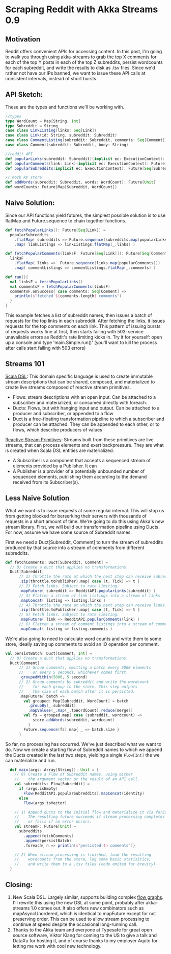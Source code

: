 Scraping Reddit with Akka Streams 0.9
=====================================

Motivation
----------
Reddit offers convenient APIs for accessing content. In this post, I'm going to walk you through using akka-streams to grab the top X comments for each of the top Y posts in each of the top Z subreddits, persist wordcounts for each subreddit, and write the results to disk as .tsv files. Since we'd rather not have our IPs banned, we want to issue these API calls at consistent intervals, instead of short bursts. 

API Sketch:
-----------

These are the types and functions we'll be working with.

```scala
//types
type WordCount = Map[String, Int] 
type Subreddit = String  
case class LinkListing(links: Seq[Link])
case class Link(id: String, subreddit: Subreddit)
case class CommentListing(subreddit: Subreddit, comments: Seq[Comment])
case class Comment(subreddit: Subreddit, body: String)

//reddit API
def popularLinks(subreddit: Subreddit)(implicit ec: ExecutionContext): Future[LinkListing]
def popularComments(link: Link)(implicit ec: ExecutionContext): Future[CommentListing]
def popularSubreddits(implicit ec: ExecutionContext): Future[Seq[Subreddit]]

// mock KV store
def addWords(subreddit: Subreddit, words: WordCount): Future[Unit]
def wordCounts: Future[Map[Subreddit, WordCount]]
```

Naive Solution:
--------------

Since our API functions yield futures, the simplest possible solution is to use flatMap and Future.sequence to chain together functions.

```scala
def fetchPopularLinks(): Future[Seq[Link]] = 
  popularSubreddits
    .flatMap( subreddits => Future.sequence(subreddits.map(popularLinks)) )
    .map( linkListings => linkListings.flatMap(_.links) )

def fetchPopularComments(linksF: Future[Seq[Link]]): Future[Seq[Comment]] = 
  linksF
    .flatMap( links =>  Future.sequence(links.map(popularComments)))
    .map( commentListings => commentListings.flatMap(_.comments) )

def run(){
  val linksF = fetchPopularLinks()
  val commentsF = fetchPopularComments(linksF)
  commentsF.onSuccess{ case comments: Seq[Comment] => 
    println(s"fetched ${comments.length} comments")
  }
}
```

This example fetches a list of subreddit names, then issues a batch of requests for the top links in each subreddit. After fetching the links, it issues requests for the top comments on each link. This pattern of issuing bursts of requests works fine at first, then starts failing with 503: service unavailable errors as Reddit's rate limiting kicks in. Try it for yourself: open up a console and type 'main.Simple.run()' (you'll want to kill the process after calls start failing with 503 errors)


Streams 101
-----------

[Scala DSL](http://doc.akka.io/api/akka-stream-and-http-experimental/0.9/index.html#akka.stream.scaladsl.package): This domain specific language is used to create immutable stream descriptions that can be shared, composed, and materialized to create live streams composed of reactive stream primitives.
- Flows: stream descriptions with an open input. Can be attached to a subscriber and materialized, or consumed directly with foreach.
- Ducts: Flows, but with hanging input and output. Can be attached to a producer and subscriber, or appended to a flow
- Duct is a free-floating transformation pipeline to which a subscriber and producer can be attached. They can be appended to each other, or to flows, which describe producers of values

[Reactive Stream Primitives](https://github.com/reactive-streams/reactive-streams): Streams built from these primitives are live streams, that can process elements and exert backpressure. They are what is created when Scala DSL entities are materialized.
- A Subscriber is a component that accepts a sequenced stream of elements provided by a Publisher. It can 
- A Publisher is a provider of a potentially unbounded number of sequenced elements, publishing them according to the demand received from its Subscriber(s).


Less Naive Solution
-------------------

What we want is to issue requests at some regular interval. This will stop us from getting blocked for berserking their servers with thousands of requests in a short amount of time. We're going to do this using Akka's new stream library. First, we will build our transformation pipeline using Ducts. For now, assume we have some source of Subreddit names.
    

First we need a Duct[Subreddit, Comment] to turn the stream of subreddits produced by that source into a stream of comments from different subreddits. 

```scala
def fetchComments: Duct[Subreddit, Comment] = 
  // 0) Create a duct that applies no transformations.
  Duct[Subreddit] 
      // 1) Throttle the rate at which the next step can receive subreddit names.
      .zip(throttle.toPublisher).map{ case (t, Tick) => t } 
      // 2) Fetch links. Subject to rate limiting.
      .mapFuture( subreddit => RedditAPI.popularLinks(subreddit) ) 
      // 3) Flatten a stream of link listings into a stream of links.
      .mapConcat( listing => listing.links ) 
      // 4) Throttle the rate at which the next step can receive links.
      .zip(throttle.toPublisher).map{ case (t, Tick) => t } 
      // 5) Fetch links. Subject to rate limiting.
      .mapFuture( link => RedditAPI.popularComments(link) ) 
      // 6) Flatten a stream of comment listings into a stream of comments.
      .mapConcat( listing => listing.comments )
```


We're also going to need to calculate word counts and write them to some store, ideally saving up comments to avoid an IO operation per comment. 

```scala
val persistBatch: Duct[Comment, Int] = 
  // 0) Create a duct that applies no transformations.
  Duct[Comment]
      // 1) Group comments, emitting a batch every 5000 elements
      //    or every 5 seconds, whichever comes first.
      .groupedWithin(5000, 5 second) 
      // 2) Group comments by subreddit and write the wordcount 
      //    for each group to the store. This step outputs 
      //    the size of each batch after it is persisted.
      .mapFuture{ batch => 
        val grouped: Map[Subreddit, WordCount] = batch
          .groupBy(_.subreddit)
          .mapValues(_.map(_.toWordCount).reduce(merge))
        val fs = grouped.map{ case (subreddit, wordcount) => 
            store.addWords(subreddit, wordcount)
          }
        Future.sequence(fs).map{ _ => batch.size }
      }
```

So far, no processing has occurred. We've just described what we want to do. Now we create a starting flow of Subreddit names to which we append the Ducts created in the last two steps, yielding a single `Flow[Int]` the we can materialize and run.

```scala
  def main(args: Array[String]): Unit = {
    // 0) Create a Flow of Subreddit names, using either
    //    the argument vector or the result of an API call.
    val subreddits: Flow[Subreddit] =
      if (args.isEmpty) 
        Flow(RedditAPI.popularSubreddits).mapConcat(identity)
      else
        Flow(args.toVector)

    // 1) Append ducts to the initial flow and materialize it via forEach. 
    //    The resulting future succeeds if stream processing completes 
    //    or fails if an error occurs.
    val streamF: Future[Unit] = 
      subreddits
        .append(fetchComments)
        .append(persistBatch)
        .foreach{ n => println(s"persisted $n comments")}

    // 2) When stream processing is finished, load the resulting 
    //    wordcounts from the store, log some basic statisitics, 
    //    and write them to a .tsv files (code omited for brevity)
  }
```

Closing: 
--------

1. New Scala DSL. Largely similar, supports building complex [flow graphs](http://akka.io/news/2014/09/12/akka-streams-0.7-released.html). I'll rewrite this using the new DSL at some point, probably after akka-streams 1.0 comes out. It also offers new combinators such as mapAsyncUnordered, which is identical to mapFuture except for not preserving order. This can be used to allow stream processing to continue at speed despite the occasional long-running call.
2. Thanks to the Akka team and everyone at Typesafe for great open source software, Viktor Klang for coming to the US to give a talk and DataXu for hosting it, and of course thanks to my employer Aquto for letting me work with cool new technology.
